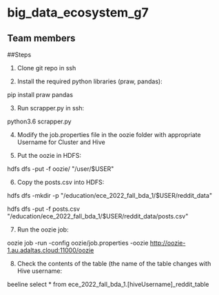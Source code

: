 # big_data_ecosystem_g7

## Team members




##Steps
1. Clone git repo in ssh

2. Install the required python libraries (praw, pandas):

pip install praw pandas

3. Run scrapper.py in ssh:

python3.6 scrapper.py

4. Modify the job.properties file in the oozie folder with appropriate Username for Cluster and Hive

5. Put the oozie in HDFS:

hdfs dfs -put -f oozie/ "/user/$USER"

6. Copy the posts.csv into HDFS:

hdfs dfs -mkdir -p "/education/ece_2022_fall_bda_1/$USER/reddit_data"

hdfs dfs -put -f posts.csv "/education/ece_2022_fall_bda_1/$USER/reddit_data/posts.csv"

7. Run the oozie job:

oozie job -run -config oozie/job.properties -oozie http://oozie-1.au.adaltas.cloud:11000/oozie

8. Check the contents of the table (the name of the table changes with Hive username:

beeline
select * from ece_2022_fall_bda_1.[hiveUsername]_reddit_table
